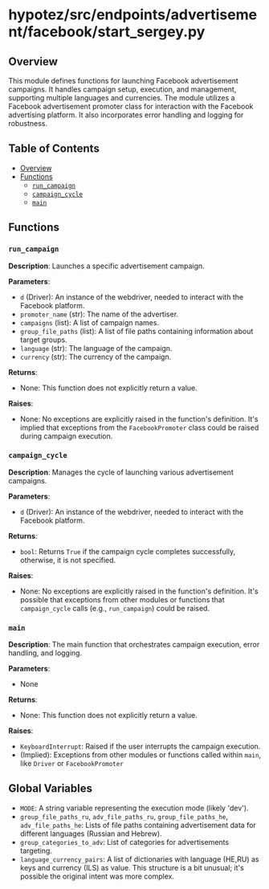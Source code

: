 # hypotez/src/endpoints/advertisement/facebook/start_sergey.py

## Overview

This module defines functions for launching Facebook advertisement campaigns. It handles campaign setup, execution, and management, supporting multiple languages and currencies. The module utilizes a Facebook advertisement promoter class for interaction with the Facebook advertising platform. It also incorporates error handling and logging for robustness.


## Table of Contents

* [Overview](#overview)
* [Functions](#functions)
    * [`run_campaign`](#run_campaign)
    * [`campaign_cycle`](#campaign_cycle)
    * [`main`](#main)


## Functions

### `run_campaign`

**Description**: Launches a specific advertisement campaign.

**Parameters**:

- `d` (Driver): An instance of the webdriver, needed to interact with the Facebook platform.
- `promoter_name` (str): The name of the advertiser.
- `campaigns` (list): A list of campaign names.
- `group_file_paths` (list): A list of file paths containing information about target groups.
- `language` (str): The language of the campaign.
- `currency` (str): The currency of the campaign.

**Returns**:

- None: This function does not explicitly return a value.

**Raises**:

- None: No exceptions are explicitly raised in the function's definition.  It's implied that exceptions from the `FacebookPromoter` class could be raised during campaign execution.


### `campaign_cycle`

**Description**: Manages the cycle of launching various advertisement campaigns.

**Parameters**:

- `d` (Driver): An instance of the webdriver, needed to interact with the Facebook platform.


**Returns**:

- `bool`: Returns `True` if the campaign cycle completes successfully, otherwise, it is not specified.


**Raises**:

- None:  No exceptions are explicitly raised in the function's definition.  It's possible that exceptions from other modules or functions that `campaign_cycle` calls (e.g., `run_campaign`) could be raised.


### `main`

**Description**: The main function that orchestrates campaign execution, error handling, and logging.

**Parameters**:

- None

**Returns**:

- None: This function does not explicitly return a value.

**Raises**:

- `KeyboardInterrupt`:  Raised if the user interrupts the campaign execution.
- (Implied): Exceptions from other modules or functions called within `main`, like `Driver` or `FacebookPromoter`


## Global Variables

- `MODE`: A string variable representing the execution mode (likely 'dev').
- `group_file_paths_ru`, `adv_file_paths_ru`, `group_file_paths_he`, `adv_file_paths_he`: Lists of file paths containing advertisement data for different languages (Russian and Hebrew).
- `group_categories_to_adv`: List of categories for advertisements targeting.
- `language_currency_pairs`: A list of dictionaries with language (HE,RU) as keys and currency (ILS) as value.  This structure is a bit unusual; it's possible the original intent was more complex.
```